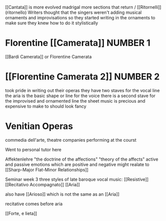[[Cantata]] is more evolved madrigal 
more sections that return / [[Ritornelli]] (ritornello)
Writers thought that the singers weren't adding musical ornaments and improvisations so they started writing in the ornaments to make sure they knew how to do it stylistically

# Florentine [[Camerata]] NUMBER 1 
[[Bardi Camerata]] or Florentine Camerata

# [[Florentine Camerata 2]] NUMBER 2

took pride in writing out their operas
they have two staves for the vocal line 
the aria is the basic shape or line for the voice 
there is a second stave for the improvised and ornamented line
the sheet music is precious and expensive to make to should look fancy

# Venitian Operas
commedia dell'arte, theatre companies performing at the courst 

Went to personal tutor here 

Affektenlehre 
"the doctrine of the affections"
"theory of the affects"
active and passive emotions which are positive and negative 
might realate to [[Sharp-Major Flat-Minor Relationships]]

Seminar week 3 
three styles of late baroque vocal music:
[[Resistive]] 
[[Recitativo Accompagnato]] 
[[Aria]]

also have 
[[Arioso]] which is not the same as an [[Aria]]


recitative comes before aria 

[[Forte, e lieta]]
